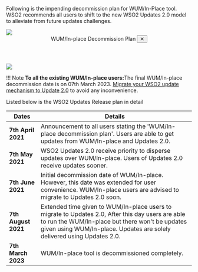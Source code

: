 Following is the impending decommission plan for WUM/In-Place tool. WSO2 
recommends all users to shift to the new WSO2 Updates 2.0 model to alleviate from future updates challenges.
<br>

<a class="open-modal" data-open="modal1">
    <img src="../../assets/img/updates/wumdecommission-plan.png">
</a>

<div class="modal" id="modal1" data-animation="">
    <div class="modal-dialog">
        <header class="modal-header">
            WUM/In-place Decommission Plan <button class="close-modal" aria-label="close modal" data-close>✕</button>
        </header>
        <section class="modal-content">
             <img src="../../assets/img/updates/wumdecommission-plan.png">
        </section>
    </div>
</div>


!!! Note
    <strong>To all the existing WUM/In-place users:</strong>The final WUM/In-place decommission date is on 07th March 2023. [Migrate your WSO2 update mechanism to Update 2.0](../../updates/migrating-to-updates2.0/) to avoid any inconvenience.

Listed below is the WSO2 Updates Release plan in detail

| **Dates**             | **Details**                                                                                                                                                                                                                              |
|---------------------- |-----------------------------------------------------------------------------------------------------------------------------------------------------------------------------------------------------------------------------------|
|  **7th April 2021**   | Announcement to all users stating the 'WUM/In-place decommission plan'. Users are able to get updates from WUM/In-place and Updates 2.0.<br>
|  **7th May<br>   2021</br>**   | WSO2 Updates 2.0 receive priority to disperse updates over WUM/In-place. Users of Updates 2.0 receive updates sooner.<br>
|  **7th June  2021**   | Initial decommission date of WUM/In-place. However, this date was extended for user convenience. WUM/In-place users are advised to migrate to Updates 2.0 soon.<br>
|  **7th August 2021**  | Extended time given to WUM/In-place users to migrate to Updates 2.0, After this day users are able to run the WUM/In-place but there won't be updates given using WUM/In-place. Updates are solely delivered using Updates 2.0.<br>
|  **7th March 2023**  | WUM/In-place tool is decommissioned completely.<br>
